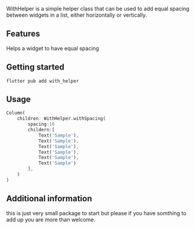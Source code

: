 <!--
This README describes the package. If you publish this package to pub.dev,
this README's contents appear on the landing page for your package.

For information about how to write a good package README, see the guide for
[writing package pages](https://dart.dev/guides/libraries/writing-package-pages).

For general information about developing packages, see the Dart guide for
[creating packages](https://dart.dev/guides/libraries/create-library-packages)
and the Flutter guide for
[developing packages and plugins](https://flutter.dev/developing-packages).
-->

WithHelper is a simple helper class that can be used to add equal spacing between widgets in a list, either horizontally or vertically.

## Features

Helps a widget to have equal spacing

## Getting started

```console
flutter pub add with_helper
```

## Usage

```dart
Column(
    children: WithHelper.withSpacing(
        spacing:16
        childern:[
            Text('Sample'),
            Text('Sample'),
            Text('Sample'),
            Text('Sample'),
            Text('Sample'),
            Text('Sample')
        ],
    )
)
```

## Additional information

this is just very small package to start but please if you have somthing to add up you are more than welcome.
